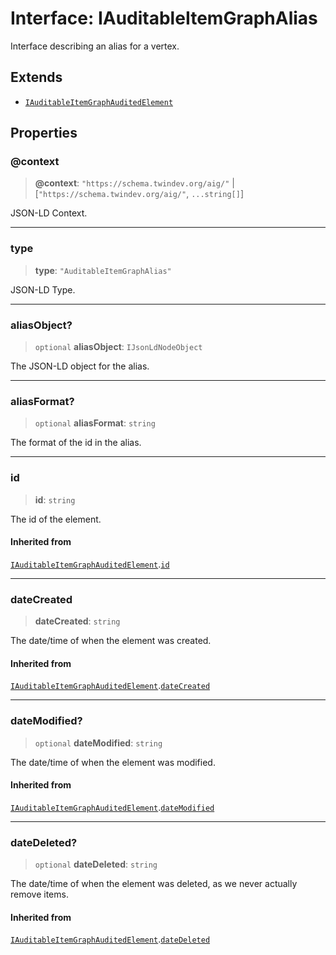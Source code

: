 # Interface: IAuditableItemGraphAlias

Interface describing an alias for a vertex.

## Extends

- [`IAuditableItemGraphAuditedElement`](IAuditableItemGraphAuditedElement.md)

## Properties

### @context

> **@context**: `"https://schema.twindev.org/aig/"` \| [`"https://schema.twindev.org/aig/"`, `...string[]`]

JSON-LD Context.

***

### type

> **type**: `"AuditableItemGraphAlias"`

JSON-LD Type.

***

### aliasObject?

> `optional` **aliasObject**: `IJsonLdNodeObject`

The JSON-LD object for the alias.

***

### aliasFormat?

> `optional` **aliasFormat**: `string`

The format of the id in the alias.

***

### id

> **id**: `string`

The id of the element.

#### Inherited from

[`IAuditableItemGraphAuditedElement`](IAuditableItemGraphAuditedElement.md).[`id`](IAuditableItemGraphAuditedElement.md#id)

***

### dateCreated

> **dateCreated**: `string`

The date/time of when the element was created.

#### Inherited from

[`IAuditableItemGraphAuditedElement`](IAuditableItemGraphAuditedElement.md).[`dateCreated`](IAuditableItemGraphAuditedElement.md#datecreated)

***

### dateModified?

> `optional` **dateModified**: `string`

The date/time of when the element was modified.

#### Inherited from

[`IAuditableItemGraphAuditedElement`](IAuditableItemGraphAuditedElement.md).[`dateModified`](IAuditableItemGraphAuditedElement.md#datemodified)

***

### dateDeleted?

> `optional` **dateDeleted**: `string`

The date/time of when the element was deleted, as we never actually remove items.

#### Inherited from

[`IAuditableItemGraphAuditedElement`](IAuditableItemGraphAuditedElement.md).[`dateDeleted`](IAuditableItemGraphAuditedElement.md#datedeleted)
